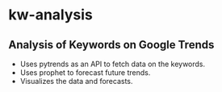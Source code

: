 # kw-analysis
## Analysis of Keywords on Google Trends

- Uses pytrends as an API to fetch data on the keywords.
- Uses prophet to forecast future trends.
- Visualizes the data and forecasts.
